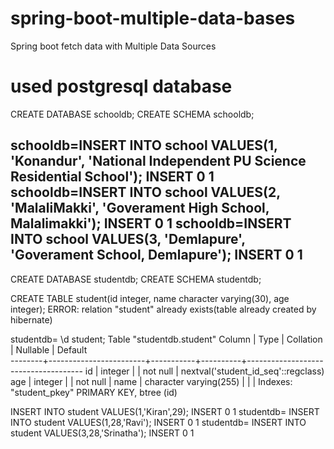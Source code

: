 # spring-boot-multiple-data-bases
Spring boot fetch data with Multiple Data Sources

# used postgresql database

CREATE DATABASE schooldb;
CREATE SCHEMA schooldb;


schooldb=INSERT INTO school VALUES(1, 'Konandur', 'National Independent PU Science Residential School');
INSERT 0 1
schooldb=INSERT INTO school VALUES(2, 'MalaliMakki', 'Goverament High School, Malalimakki');
INSERT 0 1
schooldb=INSERT INTO school VALUES(3, 'Demlapure', 'Goverament School, Demlapure');
INSERT 0 1
-------------------------------------------------------------------------------------------------------------------------
CREATE DATABASE studentdb;
CREATE SCHEMA studentdb;

CREATE TABLE student(id integer, name character varying(30), age integer);
ERROR:  relation "student" already exists(table already created by hibernate)

studentdb= \d student;
                                  Table "studentdb.student"
 Column |          Type          | Collation | Nullable |               Default               
--------+------------------------+-----------+----------+-------------------------------------
 id     | integer                |           | not null | nextval('student_id_seq'::regclass)
 age    | integer                |           | not null | 
 name   | character varying(255) |           |          | 
Indexes:
    "student_pkey" PRIMARY KEY, btree (id)


INSERT INTO student VALUES(1,'Kiran',29);
INSERT 0 1
studentdb= INSERT INTO student VALUES(1,28,'Ravi');
INSERT 0 1
studentdb= INSERT INTO student VALUES(3,28,'Srinatha');
INSERT 0 1
